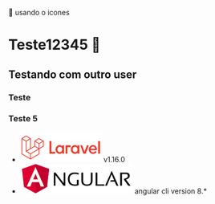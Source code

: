 :rocket: usando o icones
# Teste12345 :horse:

## Testando com outro user

### Teste 

### Teste 5

* ![laravel](/README/laravel.png) v1.16.0
* ![laravel](/README/angular.png) angular cli version 8.*

